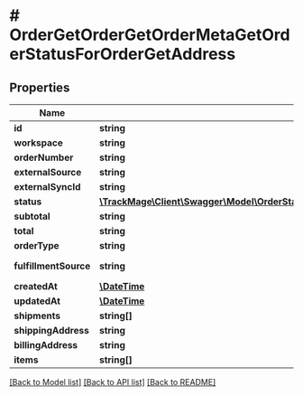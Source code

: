 # # OrderGetOrderGetOrderMetaGetOrderStatusForOrderGetAddress

## Properties

Name | Type | Description | Notes
------------ | ------------- | ------------- | -------------
**id** | **string** |  | [optional] 
**workspace** | **string** |  | 
**orderNumber** | **string** |  | 
**externalSource** | **string** |  | [optional] 
**externalSyncId** | **string** |  | [optional] 
**status** | [**\TrackMage\Client\Swagger\Model\OrderStatusGetOrderGetOrderMetaGetOrderStatusForOrderGetAddress**](OrderStatusGetOrderGetOrderMetaGetOrderStatusForOrderGetAddress.md) |  | [optional] 
**subtotal** | **string** |  | [optional] 
**total** | **string** |  | [optional] 
**orderType** | **string** | customer|vendor | 
**fulfillmentSource** | **string** | e.g aliexpress | [optional] 
**createdAt** | [**\DateTime**](\DateTime.md) |  | [optional] 
**updatedAt** | [**\DateTime**](\DateTime.md) |  | [optional] 
**shipments** | **string[]** |  | [optional] 
**shippingAddress** | **string** |  | [optional] 
**billingAddress** | **string** |  | [optional] 
**items** | **string[]** |  | [optional] 

[[Back to Model list]](../../README.md#documentation-for-models) [[Back to API list]](../../README.md#documentation-for-api-endpoints) [[Back to README]](../../README.md)


